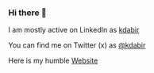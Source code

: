 ### Hi there 👋

I am mostly active on LinkedIn as [kdabir](https://www.linkedin.com/in/kdabir/)

You can find me on Twitter (x) as [@kdabir](https://twitter.com/kdabir)

Here is my humble [Website](https://kdabir.com) 


